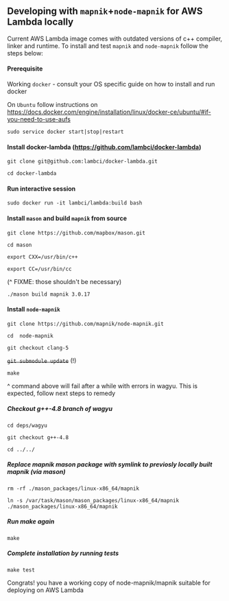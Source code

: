 ## Developing with `mapnik`+`node-mapnik` for AWS Lambda locally

Current AWS Lambda image comes with outdated versions of c++ compiler, linker and runtime. To install and test `mapnik` and `node-mapnik` follow the steps below: 

#### Prerequisite

Working `docker` - consult your OS specific guide on how to install and run docker

On `Ubuntu` follow instructions on https://docs.docker.com/engine/installation/linux/docker-ce/ubuntu/#if-you-need-to-use-aufs

`sudo service docker start|stop|restart`

#### Install docker-lambda (https://github.com/lambci/docker-lambda)

`git clone git@github.com:lambci/docker-lambda.git`

`cd docker-lambda`

#### Run interactive session

`sudo docker run -it lambci/lambda:build bash`

#### Install `mason` and build `mapnik` from source

`git clone https://github.com/mapbox/mason.git`

`cd mason`

`export CXX=/usr/bin/c++`

`export CC=/usr/bin/cc`

(^ FIXME: those shouldn't be necessary)

`./mason build mapnik 3.0.17`

#### Install `node-mapnik`

`git clone https://github.com/mapnik/node-mapnik.git`

`cd  node-mapnik`
 
`git checkout clang-5`

~~`git submodule update`~~ (!)

`make`

^ command above will fail after a while with errors in wagyu. This is expected, follow next steps to remedy

#####  Checkout g++-4.8 branch of wagyu 
`cd deps/wagyu`

`git checkout g++-4.8`

`cd ../../` 

#####  Replace mapnik mason package with symlink to previosly locally built mapnik (via mason) 

`rm -rf ./mason_packages/linux-x86_64/mapnik`

`ln -s /var/task/mason/mason_packages/linux-x86_64/mapnik ./mason_packages/linux-x86_64/mapnik`

##### Run make again

`make` 

##### Complete installation by running tests 

`make test`

Congrats! you have a working copy of node-mapnik/mapnik suitable for deploying on AWS Lambda









